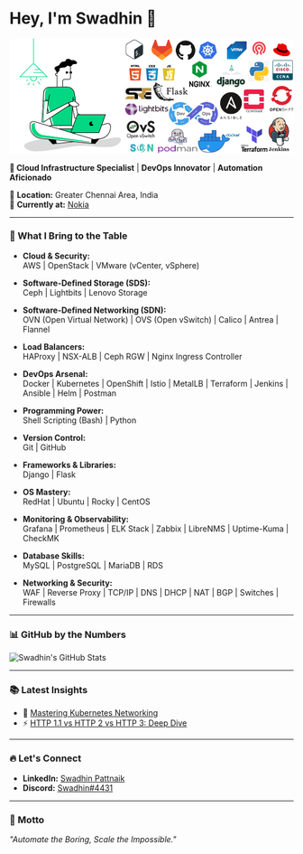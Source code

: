 # Hey, I'm Swadhin 🐉

![Swadhin's Banner](https://github.com/swadhin4431/swadhin4431/blob/main/%40Swadhin%20pattnaik%20Email%20swadhin.png)

**🚀 Cloud Infrastructure Specialist** | **DevOps Innovator** | **Automation Aficionado**  

📍 **Location:** Greater Chennai Area, India  
💼 **Currently at:** [Nokia](https://www.nokia.com)

---

### 💪 What I Bring to the Table

- **Cloud & Security:**  
  AWS | OpenStack | VMware (vCenter, vSphere)

- **Software-Defined Storage (SDS):**  
  Ceph | Lightbits | Lenovo Storage

- **Software-Defined Networking (SDN):**  
  OVN (Open Virtual Network) | OVS (Open vSwitch) | Calico | Antrea | Flannel

- **Load Balancers:**  
  HAProxy | NSX-ALB | Ceph RGW | Nginx Ingress Controller

- **DevOps Arsenal:**  
  Docker | Kubernetes | OpenShift | Istio | MetalLB | Terraform | Jenkins | Ansible | Helm | Postman

- **Programming Power:**  
  Shell Scripting (Bash) | Python

- **Version Control:**  
  Git | GitHub

- **Frameworks & Libraries:**  
  Django | Flask

- **OS Mastery:**  
  RedHat | Ubuntu | Rocky | CentOS

- **Monitoring & Observability:**  
  Grafana | Prometheus | ELK Stack | Zabbix | LibreNMS | Uptime-Kuma | CheckMK

- **Database Skills:**  
  MySQL | PostgreSQL | MariaDB | RDS

- **Networking & Security:**  
  WAF | Reverse Proxy | TCP/IP | DNS | DHCP | NAT | BGP | Switches | Firewalls

---

### 📊 GitHub by the Numbers
![Swadhin's GitHub Stats](https://github-readme-stats.vercel.app/api?username=swadhin4431&show_icons=true&theme=dark)

---

### 📚 Latest Insights
- 🚀 [Mastering Kubernetes Networking](https://www.linkedin.com/pulse/kubernetes-networking-beginners-guide-swadhin-pattnaik-rg3tc/)  
- ⚡ [HTTP 1.1 vs HTTP 2 vs HTTP 3: Deep Dive](https://www.linkedin.com/pulse/http-10-vs-11-20-30-swadhin-pattnaik/)

---

### 🔥 Let's Connect
- **LinkedIn:** [Swadhin Pattnaik](https://www.linkedin.com/in/swadhin-pattnaik/)
- **Discord:** [Swadhin#4431](https://discord.com/swadhin)

---

### 💬 Motto
*"Automate the Boring, Scale the Impossible."*

